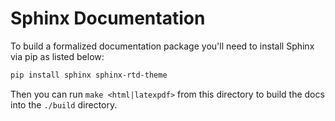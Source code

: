# Sphinx Documentation

To build a formalized documentation package you'll need to install Sphinx via pip as listed below:

```bash
pip install sphinx sphinx-rtd-theme
```

Then you can run `make <html|latexpdf>` from this directory to build the docs into the `./build` directory.